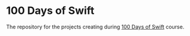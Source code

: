 # 100 Days of Swift

The repository for the projects creating during [100 Days of Swift](https://www.hackingwithswift.com/100) course.

